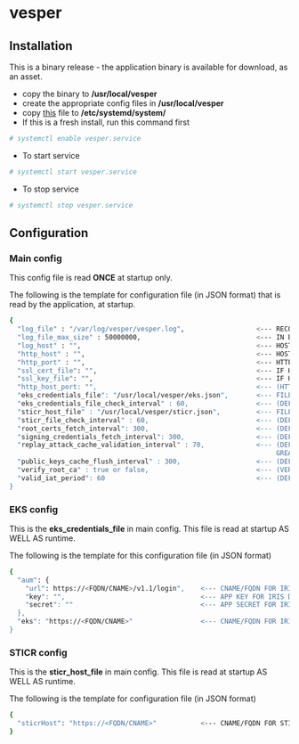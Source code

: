 # vesper

## Installation

This is a binary release - the application binary is available for download, as an asset.
 - copy the binary to **/usr/local/vesper**
 - create the appropriate config files in **/usr/local/vesper**
 - copy [this](https://github.com/iris-platform/vesper/tree/master/etc/systemd/system) file to **/etc/systemd/system/**
 - If this is a fresh install, run this command first
 ```sh
 # systemctl enable vesper.service
 ```
 - To start service
 ```sh
 # systemctl start vesper.service
 ```
 - To stop service
 ```sh
 # systemctl stop vesper.service
 ```

## Configuration

### Main config

This config file is read **ONCE** at startup only.

The following is the template for configuration file (in JSON format) that is read by the application, at startup.

```sh
{
  "log_file" : "/var/log/vesper/vesper.log",                  <--- RECOMMENDED PATH
  "log_file_max_size" : 50000000,                             <--- IN BYTES - MAX LOG FILE SIZE BEFORE LOG ROTATION (DEFAULT: 50000000 BYTES)
  "log_host" : "",                                            <--- HOSTNAME/IP/FQDN/CNAME TO BE ADDED TO EACH LOG LINE
  "http_host" : "",                                           <--- HOST IP TO WHICH HTTP SERVER WILL BIND TO (APPLIES ONLY IF ssl_cert_file and ssl_key_file ARE NOT SPECIFIED)
  "http_port" : "",                                           <--- HTTP PORT; IF NOT SPECIFIED DEFAULT PORT APPLIES - 443 FOR HTTPS OR 80 FOR HTTP
  "ssl_cert_file": "",                                        <--- IF HTTPS IS SUPPORTED, THIS IS ABSOLUTE PATH + FILE NAME
  "ssl_key_file": "",                                         <--- IF HTTPS IS SUPPORTED, THIS IS ABSOLUTE PATH + FILE NAME
  "http_host_port: "",                                        <--- (HTTP ONLY) IS APPLICABLE ONLY IF SSL CERT AND KEY FILE IS NOT AVAILABLE
  "eks_credentials_file": "/usr/local/vesper/eks.json",       <--- FILE THAT CONTAINS SKS URL + PATH AND TOKEN REQUIRED TO FETCH ROOT CERTS AS WELL AS FILENAME AND PRIVATE KEY REQUIRED FOR SIGNING
  "eks_credentials_file_check_interval" : 60,                 <--- (DEFAULT IS 60 MINUTES) INTERVAL IN MINUTES FOR VESPER TO CHECK AUM URL, KEY, SECRET AND/OR EKS URL HAS CHANGED. SERVER JWT TO CALL EKS APIS IS REFRESHED AS WELL
  "sticr_host_file" : "/usr/local/vesper/sticr.json",         <--- FILE THAT CONTAINS STICR HOST URL + PATH
  "sticr_file_check_interval" : 60,                           <--- (DEFAULT IS 60 MINUTES) INTERVAL IN MINUTES FOR VESPER TO CHECK IF STICR URL HAS CHANGED
  "root_certs_fetch_interval": 300,                           <--- (DEFAULT IS 300 SECONDS) INTERVAL IN SECONDS FOR VESPER TO FETCH ROOT CERTS FROM SKS
  "signing_credentials_fetch_interval": 300,                  <--- (DEFAULT IS 300 SECONDS) INTERVAL IN SECONDS FOR VESPER TO FETCH FILENAME AND PRIVATE KEY REQUIRED FOR SIGNING\
  "replay_attack_cache_validation_interval" : 70,             <--- (DEFAULT IS 70 SECONDS) INTERVAL IN SECONDS FOR VESPER TO CLEAR STALE REPLAY ATTACK CACHE. NOTE THAT THIS VALUE MUST BE
                                                                   GREATER THAN VALUE SET AS "valid_iat_period"
  "public_keys_cache_flush_interval" : 300,                   <--- (DEFAULT IS 300 SECONDS) INTERVAL IN SECONDS FOR VESPER TO FLUSH ALL CACHED PUBLIC KEYS
  "verify_root_ca" : true or false,                           <--- (VERIFICATION ONLY) IF FALSE, VERIFICATION, ROOT CERT VALIDATION IS NOT DONE
  "valid_iat_period": 60                                      <--- (DEFAULT IS 60 SECONDS) IN SECONDS - VESPER WILL FAIL VERIFICATION, IF IAT VALUE IN IDENTITY HEADER EXCEEDS CURRENT TIME BY THIS VALUE
}
```

### EKS config

This is the **eks_credentials_file** in main config. This file is read at startup AS WELL AS runtime.

The following is the template for this configuration file (in JSON format)

```sh
{
  "aum": {
  	"url": https://<FQDN/CNAME>/v1.1/login",    <--- CNAME/FQDN FOR IRIS AUTHENTICATION SERVICE - - MUST START WITH SCHEME HTTPS://
  	"key": "",                                  <--- APP KEY FOR IRIS DOMAIN vesper.service.srv
  	"secret": ""                                <--- APP SECRET FOR IRIS DOMAIN vesper.service.srv
  },
  "eks": "https://<FQDN/CNAME>"                 <--- CNAME/FQDN FOR IRIS ENCRYPTED KEYSTORE SERVICE (EKS) - MUST START WITH SCHEME HTTPS://
}
```

### STICR config

This is the **sticr_host_file** in main config. This file is read at startup AS WELL AS runtime.

The following is the template for configuration file (in JSON format)

```sh
{
  "sticrHost": "https://<FQDN/CNAME>"           <--- CNAME/FQDN FOR STICR - MUST START WITH SCHEME HTTPS://
}
```
